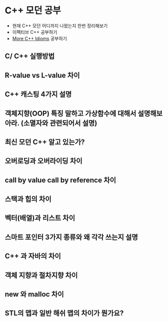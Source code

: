
# C++ 모던 공부

- 현재 C++ 모던 어디까지 나왔는지 한번 정리해보기
- 이펙티브 C++ 공부하기
- [More C++ Idioms](https://en.wikibooks.org/wiki/More_C%2B%2B_Idioms) 공부하기



## C/ C++ 실행방법


## R-value vs L-value 차이


##  C++ 캐스팅 4가지 설명


##  객체지향(OOP) 특징 말하고 가상함수에 대해서 설명해보아라. (소멸자와 관련되어서 설명)


##  최신 모던 C++ 알고 있는가?


##  오버로딩과 오버라이딩 차이


## call by value call by reference 차이


##  스택과 힙의 차이


## 벡터(배열)과 리스트 차이


## 스마트 포인터 3가지 종류와 왜 각각 쓰는지 설명


## C++ 과 자바의 차이


## 객체 지향과 절차지향 차이


## new 와 malloc 차이


## STL의 맵과 일반 해쉬 맵의 차이가 뭔가요?